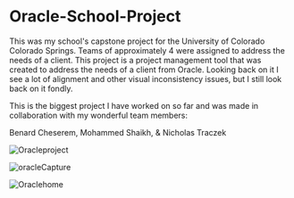 # Oracle-School-Project
This was my school's capstone project for the University of Colorado Colorado Springs. Teams of approximately 4 were assigned to address the needs of a client.
This project is a project management tool that was created to address the needs of a client from Oracle. Looking back on it I see a lot of alignment and other visual inconsistency issues, but I still look back on it fondly.

This is the biggest project I have worked on so far and was made in collaboration with my wonderful team members:

Benard Cheserem, 
Mohammed Shaikh, &
Nicholas Traczek


![Oracleproject](https://user-images.githubusercontent.com/98457140/157167283-a3223fa2-fb58-4c1f-afd0-0f3d4f120239.PNG)

![oracleCapture](https://user-images.githubusercontent.com/98457140/157167845-3f6bdc18-65ff-4f4d-85a2-2e6397a33c48.PNG)

![Oraclehome](https://user-images.githubusercontent.com/98457140/157167931-d72d069f-bc79-4c42-a2b3-df5e8e44d1ee.png)
